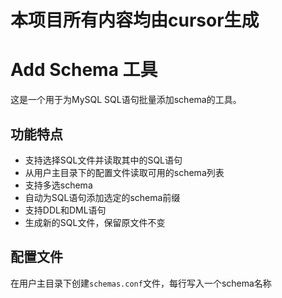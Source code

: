 # 本项目所有内容均由cursor生成

# Add Schema 工具

这是一个用于为MySQL SQL语句批量添加schema的工具。

## 功能特点

- 支持选择SQL文件并读取其中的SQL语句
- 从用户主目录下的配置文件读取可用的schema列表
- 支持多选schema
- 自动为SQL语句添加选定的schema前缀
- 支持DDL和DML语句
- 生成新的SQL文件，保留原文件不变

## 配置文件

在用户主目录下创建`schemas.conf`文件，每行写入一个schema名称